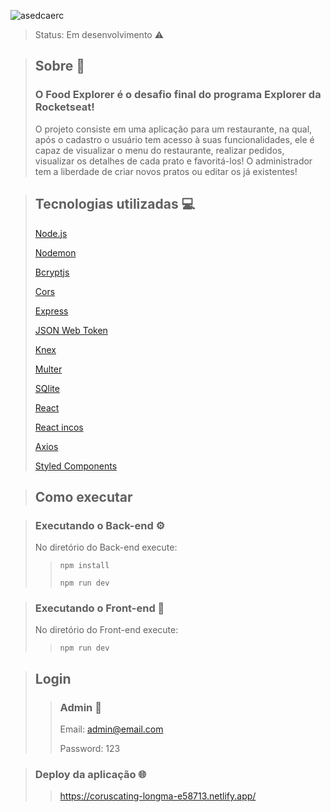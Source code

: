 ![asedcaerc](https://user-images.githubusercontent.com/103121417/216769074-7a2b8f44-e3d2-4549-8f24-d7cc454f5e9a.png)

> Status: Em desenvolvimento ⚠️

> ## Sobre 📖
> 
> ### O Food Explorer é o desafio  final do programa Explorer da Rocketseat! 
> 
> O projeto consiste em uma aplicação para um restaurante, na qual, após o cadastro o usuário tem acesso à suas funcionalidades, ele é capaz de visualizar o menu do restaurante, realizar pedidos, visualizar os detalhes de cada prato e favoritá-los! O administrador tem a liberdade de criar novos pratos ou editar os já existentes!

> ## Tecnologias utilizadas 💻
> 
> [Node.js](https://nodejs.org/en/)
> 
> [Nodemon](https://www.example.com/my%20great%20page)
> 
> [Bcryptjs](https://www.npmjs.com/package/bcryptjs)
> 
> [Cors](https://www.npmjs.com/package/cors)
> 
> [Express](https://expressjs.com/pt-br/)
> 
> [JSON Web Token](https://www.npmjs.com/package/jsonwebtoken)
> 
> [Knex](https://www.npmjs.com/package/knex)
> 
> [Multer](https://www.npmjs.com/package/multer)
> 
> [SQlite](https://sqlite.org/index.html)
> 
> [React](https://pt-br.reactjs.org/)
> 
> [React incos](https://react-icons.github.io/react-icons/)
> 
> [Axios](https://www.npmjs.com/package/axios)
> 
> [Styled Components](https://styled-components.com/)

> ## Como executar 

> ### Executando o Back-end ⚙️
> No diretório do Back-end execute:
> 
>> ``` npm install ```
>> 
>> ``` npm run dev ```


>  ### Executando o Front-end 🚀
>  No diretório do Front-end execute:
>  
>> ``` npm run dev ```

> ## Login
>> ### Admin 🔑
>> Email: admin@email.com
>> 
>> Password: 123

> ### Deploy da aplicação 🌐
>> https://coruscating-longma-e58713.netlify.app/
